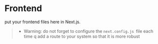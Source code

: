 # Frontend

put your frontend files here in Next.js.

>- Warning: do not forget to configure the ``next.config.js ``file each time q add a route to your system so that it is more robust